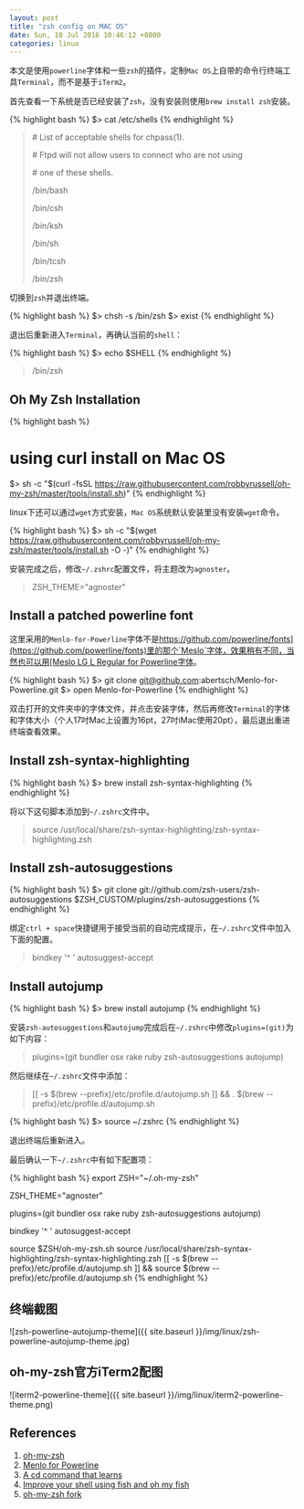 ```yaml
---
layout: post
title: "zsh config on MAC OS"
date: Sun, 10 Jul 2016 10:46:12 +0800
categories: linux
---
```


本文是使用`powerline`字体和一些`zsh`的插件，定制`Mac OS`上自带的命令行终端工具`Terminal`，而不是基于`iTerm2`。

首先查看一下系统是否已经安装了`zsh`，没有安装则使用`brew install zsh`安装。

{% highlight bash %}
$> cat /etc/shells
{% endhighlight %}

> \# List of acceptable shells for chpass(1).
>
> \# Ftpd will not allow users to connect who are not using
>
> \# one of these shells.
>
>
>
> /bin/bash
>
> /bin/csh
>
> /bin/ksh
>
> /bin/sh
>
> /bin/tcsh
>
> /bin/zsh

切换到`zsh`并退出终端。

{% highlight bash %}
$> chsh -s /bin/zsh
$> exist
{% endhighlight %}

退出后重新进入`Terminal`，再确认当前的`shell`：

{% highlight bash %}
$> echo $SHELL
{% endhighlight %}

> /bin/zsh

Oh My Zsh Installation
-----

{% highlight bash %}
# using curl install on Mac OS
$> sh -c "$(curl -fsSL https://raw.githubusercontent.com/robbyrussell/oh-my-zsh/master/tools/install.sh)"
{% endhighlight %}

linux下还可以通过`wget`方式安装，`Mac OS`系统默认安装里没有安装`wget`命令。

{% highlight bash %}
$> sh -c "$(wget https://raw.githubusercontent.com/robbyrussell/oh-my-zsh/master/tools/install.sh -O -)"
{% endhighlight %}

安装完成之后，修改`~/.zshrc`配置文件，将主题改为`agnoster`。

> ZSH_THEME="agnoster"

Install a patched powerline font
-----

这里采用的`Menlo-for-Powerline`字体不是[https://github.com/powerline/fonts](https://github.com/powerline/fonts)里的那个`Meslo`字体，效果稍有不同，当然也可以用[Meslo LG L Regular for Powerline字体](https://github.com/powerline/fonts/blob/master/Meslo/Meslo%20LG%20L%20Regular%20for%20Powerline.otf)。

{% highlight bash %}
$> git clone git@github.com:abertsch/Menlo-for-Powerline.git
$> open Menlo-for-Powerline
{% endhighlight %}

双击打开的文件夹中的字体文件，并点击安装字体，然后再修改`Terminal`的字体和字体大小（个人17吋Mac上设置为16pt，27吋iMac使用20pt），最后退出重进终端查看效果。

Install zsh-syntax-highlighting
-----

{% highlight bash %}
$> brew install zsh-syntax-highlighting
{% endhighlight %}

将以下这句脚本添加到`~/.zshrc`文件中。

> source /usr/local/share/zsh-syntax-highlighting/zsh-syntax-highlighting.zsh

Install zsh-autosuggestions
-----

{% highlight bash %}
$> git clone git://github.com/zsh-users/zsh-autosuggestions $ZSH_CUSTOM/plugins/zsh-autosuggestions
{% endhighlight %}

绑定`ctrl + space`快捷键用于接受当前的自动完成提示，在`~/.zshrc`文件中加入下面的配置。

> bindkey '^ ' autosuggest-accept

Install autojump
-----

{% highlight bash %}
$> brew install autojump
{% endhighlight %}

安装`zsh-autosuggestions`和`autojump`完成后在`~/.zshrc`中修改`plugins=(git)`为如下内容：

> plugins=(git bundler osx rake ruby zsh-autosuggestions autojump)

然后继续在`~/.zshrc`文件中添加：

> [[ -s $(brew --prefix)/etc/profile.d/autojump.sh ]] && . $(brew --prefix)/etc/profile.d/autojump.sh

{% highlight bash %}
$> source ~/.zshrc
{% endhighlight %}

退出终端后重新进入。

最后确认一下`~/.zshrc`中有如下配置项：

{% highlight bash %}
export ZSH="~/.oh-my-zsh"

ZSH_THEME="agnoster"

plugins=(git bundler osx rake ruby zsh-autosuggestions autojump)

bindkey '^ ' autosuggest-accept

source $ZSH/oh-my-zsh.sh
source /usr/local/share/zsh-syntax-highlighting/zsh-syntax-highlighting.zsh
[[ -s $(brew --prefix)/etc/profile.d/autojump.sh ]] && source $(brew --prefix)/etc/profile.d/autojump.sh
{% endhighlight %}

终端截图
-----

![zsh-powerline-autojump-theme]({{ site.baseurl }}/img/linux/zsh-powerline-autojump-theme.jpg)

oh-my-zsh官方iTerm2配图
-----

![iterm2-powerline-theme]({{ site.baseurl }}/img/linux/iterm2-powerline-theme.png)

References
-----

1. [oh-my-zsh](https://github.com/robbyrussell/oh-my-zsh)
2. [Menlo for Powerline](https://github.com/abertsch/Menlo-for-Powerline)
3. [A cd command that learns](https://github.com/wting/autojump)
4. [Improve your shell using fish and oh my fish](http://jmolivas.com/improve-your-shell-using-fish-and-oh-my-fish)
5. [oh-my-zsh fork](https://github.com/yuweijun/oh-my-zsh)

